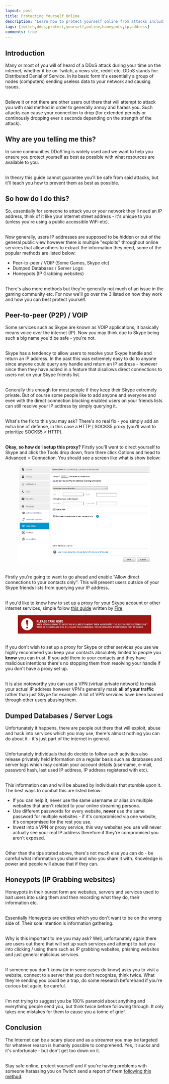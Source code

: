 ```yaml
---
layout: post
title: Protecting Yourself Online 
description: "Learn how to protect yourself online from attacks including DDoS and personal attacks."
tags: [twitch,ddos,protect,yourself,online,honeypots,ip,address]
comments: true
---
```


## Introduction
Many or most of you will of heard of a DDoS attack during your time on the internet, whether it be on Twitch, a news site, reddit etc. DDoS stands for: Distributed Denial of Service. In its basic form it's essentially a group of nodes (computers) sending useless data to your network and causing issues.

<br>Believe it or not there are other users out there that will attempt to attack you with said method in order to generally annoy and harass you. Such attacks can cause your connection to drop (for extended periods or continously dropping ever x seconds depending on the strength of the attack).

## Why are you telling me this?
In some communities DDoS'ing is widely used and we want to help you ensure you protect yourself as best as possible with what resources are available to you.

<br>In theory this guide cannot guarantee you'll be safe from said attacks, but it'll teach you how to prevent them as best as possible. 

## So how do I do this?
So, essentially for someone to attack you or your network they'll need an IP address, think of it like your internet street address - it's unique to you (unless you're using a public accessible WiFi etc).

<br>Now generally, users IP addresses are supposed to be hidden or out of the general public view however there is multiple "exploits" throughout online services that allow others to extract the information they need, some of the popular methods are listed below:

* Peer-to-peer / VOIP (Some Games, Skype etc)
* Dumped Databases / Server Logs
* Honeypots (IP Grabbing websites)

<br>There's also more methods but they're generally not much of an issue in the gaming community etc. For now we'll go over the 3 listed on how they work and how you can best protect yourself.

## Peer-to-peer (P2P) / VOIP
Some services such as Skype are known as VOIP applications, it basically means voice over the internet (IP). Now you may think due to Skype being such a big name you'd be safe - you're not.

<br>Skype has a tendency to allow users to resolve your Skype handle and return an IP address. In the past this was extremely easy to do to anyone since anyone could query any handle and return an IP address - however since then they have added in a feature that disallows direct connections to users not on your Skype friends list. 

<br>Generally this enough for most people if they keep their Skype extremely private. But of course some people like to add anyone and everyone and even with the direct connection blocking enabled users on your friends lists can still resolve your IP address by simply querying it. 

<br>What's the fix to this you may ask? There's no real fix - you simply add an extra line of defense, in this case a HTTP / SOCKS5 proxy (you'll want to prioritize SOCKS5 > HTTP).

<br>**Okay, so how do I setup this proxy?** Firstly you'll want to direct yourself to Skype and click the Tools drop down, from there click Options and head to Advanced > Connection. You should see a screen like what is show below:

<figure>
    <a href="/images/skype_connections.png"><img src="/images/skype_connections.png"></a>
</figure>

<br>Firstly you're going to want to go ahead and enable "Allow direct connections to your contacts only". This will present users outside of your Skype friends lists from querying your IP address.

<br>If you'd like to know how to set up  a proxy for your Skype account or other internet services, simple follow [this guide](http://imgur.com/a/NpFdW) written by [Fire](https://twitter.com/IncendiaryMedia).

<figure>
    <a href="/images/skype_warning.png"><img src="/images/skype_warning.png"></a>
</figure>

<br>If you don't wish to set up a proxy for Skype or other services you use we highly recommend you keep your contacts absolutely limited to people you **know** you can trust. If you add them to your contacts and they have malicious intentions there's no stopping them from resolving your handle if you don't have a proxy set up.

<br>It is also noteworthy you can use a VPN (virtual private network) to mask your actual IP address however VPN's generally mask **all of your traffic** rather than just Skype for example. A lot of VPN services have been banned through other users abusing them.

## Dumped Databases / Server Logs
Unfortunately it happens, there are people out there that will exploit, abuse and hack into services which you may use, there's almost nothing you can do about it - it's just part of the internet in general.

<br>Unfortunately individuals that do decide to follow such activities also release privately held information on a regular basis such as databases and server logs which may contain your account details (username, e-mail, password hash, last used IP address, IP address registered with etc).

<br>This information can and will be abused by individuals that stumble upon it. The best ways to combat this are listed below:

* If you can help it, never use the same username or alias on multiple websites that aren't related to your online streaming persona.
* Use different passwords for every website, **never** use the same password for multiple websites - if it's compromised via one website, it's compromised for the rest you use.
* Invest into a VPN or proxy service, this way websites you use will never actually see your real IP address therefore if they're compromised you aren't exposed.

<br>Other than the tips stated above, there's not much else you can do - be careful what information you share and who you share it with. Knowledge is power and people will abuse that if they can.

## Honeypots (IP Grabbing websites)
Honeypots in their purest form are websites, servers and services used to bait users into using them and then recording what they do, their information etc.

<br>Essentially Honeypots are entities which you don't want to be on the wrong side of. Their sole intention is information gathering.

<br>Why is this important to me you may ask? Well, unfortunately again there are users out there that will set up such services and attempt to bait you into clicking / using them such as IP grabbing websites, phishing websites and just general malicious services.

<br>If someone you don't know (or in some cases do know) asks you to visit a website, connect to a server that you don't recognize, think twice. What they're sending you could be a trap, do some research beforehand if you're curious but again, be careful.

<br>I'm not trying to suggest you be 100% paranoid about anything and everything people send you, but think twice before following through. It only takes one mistakes for them to cause you a tonne of grief.

## Conclusion
The Internet can be a scary place and as a streamer you may be targeted for whatever reason is humanly possible to comprehend. Yes, it sucks and it's unfortunate - but don't get too down on it.

<br>Stay safe online, protect yourself and if you're having problems with someone harassing you on Twitch send a report of them [following this method](http://help.twitch.tv/customer/portal/articles/725568-how-to-file-a-report).
